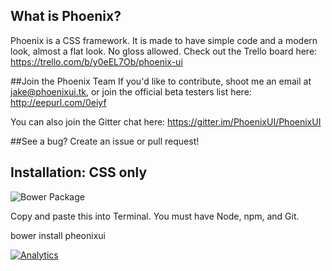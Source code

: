 ## What is Phoenix?

Phoenix is a CSS framework. It is made to have simple code and a modern look, almost a flat look. No gloss allowed.
Check out the Trello board here: https://trello.com/b/y0eEL7Ob/phoenix-ui

##Join the Phoenix Team
If you'd like to contribute, shoot me an email at jake@phoenixui.tk, or join the official beta testers list here: http://eepurl.com/0eiyf

You can also join the Gitter chat here: https://gitter.im/PhoenixUI/PhoenixUI

##See a bug? Create an issue or pull request!

## Installation: CSS only
![Bower Package](http://img.shields.io/badge/bower%20install-phoenixui-2ecc71.svg?style=flat)

Copy and paste this into Terminal. You must have Node, npm, and Git.

bower install pheonixui

[![Analytics](https://ga-beacon.appspot.com/UA-53505204-2/PhoenixUI/?pixel)](https://github.com/igrigorik/ga-beacon)
